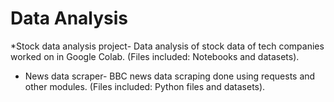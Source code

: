 # Data Analysis

*Stock data analysis project- Data analysis of stock data of tech companies worked on in Google Colab. (Files included: Notebooks and datasets).

* News data scraper- BBC news data scraping done using requests and other modules. (Files included: Python files and datasets).
